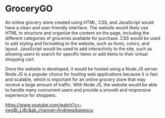 # GroceryGO


An online grocery store created using HTML, CSS, and JavaScript would have a clean and user-friendly interface. The website would likely use HTML to structure and organize the content on the page, including the different categories of groceries available for purchase. CSS would be used to add styling and formatting to the website, such as fonts, colors, and layout. JavaScript would be used to add interactivity to the site, such as allowing users to search for specific items or add items to their virtual shopping cart.

Once the website is developed, it would be hosted using a Node.JS server. Node.JS is a popular choice for hosting web applications because it is fast and scalable, which is important for an online grocery store that may receive a large amount of traffic. With Node.JS, the website would be able to handle many concurrent users and provide a smooth and responsive experience for shoppers.


https://www.youtube.com/watch?v=-xwgBI_Lj8c&ab_channel=AndreeaIbanescu
